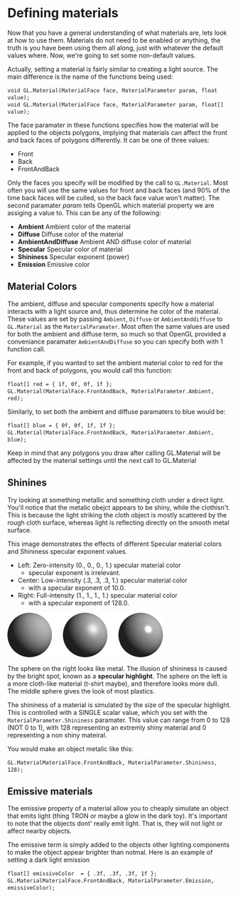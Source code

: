 # Defining materials

Now that you have a general understanding of what materials are, lets look at how to use them. Materials do not need to be enabled or anything, the truth is you have been using them all along, just with whatever the default values where. Now, we're going to set some non-default values.


Actually, setting a material is fairly similar to creating a light source. The main difference is the name of the functions being used:

```
void GL.Material(MaterialFace face, MaterialParameter param, float value);
void GL.Material(MaterialFace face, MaterialParameter param, float[] value);
```

The face paramater in these functions specifies how the material will be applied to the objects polygons, implying that materials can affect the front and back faces of polygons differently. It can be one of three values:

* Front
* Back
* FrontAndBack

Only the faces you specify will be modified by the call to ```GL.Material```. Most often you will use the same values for front and back faces (and 90% of the time back faces will be culled, so the back face value won't matter). The second paramater _param_ tells OpenGL which material property we are assiging a value to. This can be any of the following:

* __Ambient__ Ambient color of the material
* __Diffuse__ Diffuse color of the material
* __AmbientAndDiffuse__ Ambient AND diffuse color of material
* __Specular__ Specular color of material
* __Shininess__ Specular exponent (power)
* __Emission__ Emissive color

## Material Colors
The ambient, diffuse and specular components specify how a material interacts with a light source and, thus determine he color of the material. These values are set by passing ```Ambient```, ```Diffuse``` or ```AmbientAnddiffuse``` to ```GL.Material``` as the ```MaterialParamater```. Most often the same values are used for both the ambient and diffuse term, so much so that OpenGL provided a conveniance paramater ```AmbientAndDiffuse``` so you can specify both with 1 function call.

For example, if you wanted to set the ambient material color to red for the front and back of polygons, you would call this function:

```
float[] red = { 1f, 0f, 0f, 1f };
GL.Material(MaterialFace.FrontAndBack, MaterialParameter.Ambient, red);
```

Similarly, to set both the ambient and diffuse paramaters to blue would be:

```
float[] blue = { 0f, 0f, 1f, 1f };
GL.Material(MaterialFace.FrontAndBack, MaterialParameter.Ambient, blue);
```

Keep in mind that any polygons you draw after calling GL.Material will be affected by the material settings until the next call to GL.Material

## Shinines
Try looking at something metallic and something cloth under a direct light. You'll notice that the metalic obejct appears to be shiny, while the clothisn't. This is because the light striking the cloth object is mostly scattered by the rough cloth surface, whereas light is reflecting directly on the smooth metal surface.

 This image demonstrates the effects of different Specular material colors and Shininess specular exponent values. 
 
 * Left: Zero-intensity (0., 0., 0., 1.) specular material color
   * specular exponent is irrelevant. 
 * Center: Low-intensity (.3, .3, .3, 1.) specular material color
   * with a specular exponent of 10.0. 
 * Right: Full-intensity (1., 1., 1., 1.) specular material color
   * with a specular exponent of 128.0.
 
![SHINE](shine.jpg)

The sphere on the right looks like metal. The illusion of shininess is caused by the bright spot, known as a __specular highlight__. The sphere on the left is a more cloth-like material (t-shirt maybe), and therefore looks more dull. The middle sphere gives the look of most plastics.

The shininess of a material is simulated by the size of the specular highlight. This is controlled with a SINGLE scalar value, which you set with the ```MaterialParameter.Shininess``` paramater. This value can range from 0 to 128 (NOT 0 to 1), with 128 representing an extremly shiny material and 0 representing a non shiny mateiral. 

You would make an object metalic like this:

```
GL.MaterialMaterialFace.FrontAndBack, MaterialParameter.Shininess, 128);
```

## Emissive materials
The emissive property of a material allow you to cheaply simulate an object that emits light (thing TRON or maybe a glow in the dark toy). It's important to note that the objects dont' really emit light. That is, they will not light or affect nearby objects.

The emissive term is simply added to the objects other lighting components to make the object appear brighter than notmal. Here is an example of setting a dark light emission

```
float[] emissiveColor  = { .3f, .3f, .3f, 1f };
GL.MaterialMaterialFace.FrontAndBack, MaterialParameter.Emission, emissiveColor);
```